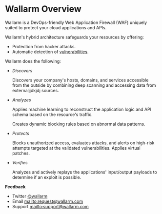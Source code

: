 # Wallarm Overview

Wallarm is a DevOps-friendly Web Application Firewall (WAF) uniquely suited to protect your cloud applications and APIs.

Wallarm's hybrid architecture safeguards your resources by offering:

* Protection from hacker attacks.
* Automatic detection of [vulnerabilities](glossary-en.md#vulnerability).

Wallarm does the following:

- _Discovers_

	Discovers your company's hosts, domains, and services accessible from the outside by combining deep scanning and accessing data from externaljjdkjdj
	sources.

- _Analyzes_

    Applies machine learning to reconstruct the application logic and API schema based on the resource's traffic.

    Creates dynamic blocking rules based on abnormal data patterns.

- _Protects_

    Blocks unauthorized access, evaluates attacks, and alerts on high-risk attempts targeted at the validated vulnerabilities. Applies virtual patches.
	
- _Verifies_

    Analyzes and actively replays the applications' input/output payloads to determine if an exploit is possible.

**Feedback**

* Twitter [@wallarm](https://twitter.com/wallarm)
* Email <mailto:request@wallarm.com>
* Support <mailto:support@wallarm.com>
